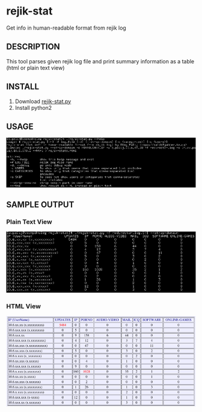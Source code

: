 # rejik-stat
Get info in human-readable format from rejik log

## DESCRIPTION

  This tool parses given rejik log file and print summary information as a table (html or plain text view)

## INSTALL

  1. Download [rejik-stat.py](https://raw.githubusercontent.com/paleg/rejik-stat/master/rejik-stat.py)
  2. Install python2

## USAGE
![usage](https://raw.githubusercontent.com/paleg/rejik-stat/master/help.png)

## SAMPLE OUTPUT

### Plain Text View
![sample](https://raw.githubusercontent.com/paleg/rejik-stat/master/plain-view.png)

### HTML View
![html](https://raw.githubusercontent.com/paleg/rejik-stat/master/html-view.png)

